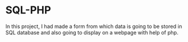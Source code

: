 # SQL-PHP
In this project, I had made a form from which data is going to be stored in SQL database and also going to display on a webpage with help of php.

